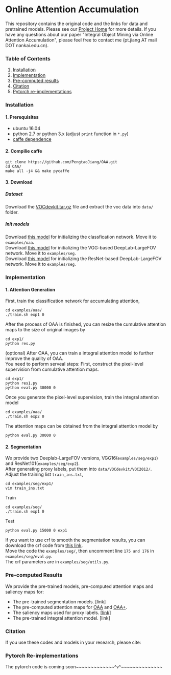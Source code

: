# Online Attention Accumulation
This repository contains the original code and the links for data and pretrained models. Please see our [Project Home](http://mmcheng.net/oaa/) for more details. If you have any questions about our paper "Integral Object Mining via Online Attention Accumulation", please feel free to contact me (pt.jiang AT mail DOT nankai.edu.cn).

### Table of Contents
1. [Installation](#installation)
2. [Implementation](#results)
3. [Pre-computed results](#results)
4. [Citation](#citation)
5. [Pytorch re-implementations](#pytorch-re-implementations)

### Installation
#### 1. Prerequisites
  - ubuntu 16.04  
  - python 2.7 or python 3.x (adjust `print` function in `*.py`)
  - [caffe dependence](https://caffe.berkeleyvision.org/install_apt.html)

#### 2. Compilie caffe
```
git clone https://github.com/PengtaoJiang/OAA.git
cd OAA/
make all -j4 && make pycaffe
```
#### 3. Download
##### Dataset
Download the [VOCdevkit.tar.gz](https://drive.google.com/open?id=1uh5bWXvLOpE-WZUUtO77uwCB4Qnh6d7X) file and extract the voc data into `data/` folder.
##### Init models
Download [this model](https://drive.google.com/open?id=1uh5bWXvLOpE-WZUUtO77uwCB4Qnh6d7X) for initializing the classfication network. Move it to `examples/oaa`.  
Download [this model](https://drive.google.com/open?id=1uh5bWXvLOpE-WZUUtO77uwCB4Qnh6d7X) for initializing the VGG-based DeepLab-LargeFOV network. Move it to `examples/seg`.  
Download [this model](https://drive.google.com/open?id=1uh5bWXvLOpE-WZUUtO77uwCB4Qnh6d7X) for initializing the ResNet-based DeepLab-LargeFOV network. Move it to `examples/seg`.

### Implementation

#### 1. Attention Generation
First, train the classification network for accumulating attention,
```
cd examples/oaa/
./train.sh exp1 0
```
After the process of OAA is finished, you can resize the cumulative attention maps to the size of original images by
```
cd exp1/
python res.py
```
(optional) After OAA, you can train a integral attention model to further improve the quality of OAA.  
You need to perform serveal steps:
First, construct the pixel-level supervision from cumulative attention maps.
```
cd exp1/
python res1.py
python eval.py 30000 0
```
Once you generate the pixel-level supervision, train the integral attention model 
```
cd examples/oaa/
./train.sh exp2 0
```
The attention maps can be obtained from the integral attention model by
```
python eval.py 30000 0
```
#### 2. Segmentation 

We provide two Deeplab-LargeFOV versions, VGG16(`examples/seg/exp1`) and ResNet101(`examples/seg/exp2`).   
After generating proxy labels, put them into `data/VOCdevkit/VOC2012/`.  
Adjust the training list `train_ins.txt`,
```
cd examples/seg/exp1/
vim train_ins.txt
```
Train
```
cd examples/seg/
./train.sh exp1 0
```
Test
```
python eval.py 15000 0 exp1
```
If you want to use crf to smooth the segmentation results, you can download the crf code from [this link](https://github.com/Andrew-Qibin/dss_crf).  
Move the code the `examples/seg/`, then uncomment line `175 and 176` in `examples/seg/eval.py`.  
The crf parameters are in `examples/seg/utils.py`.

### Pre-computed Results
We provide the pre-trained models, pre-computed attention maps and saliency maps for:
- The pre-trained segmentation models. [link] 
- The pre-computed attention maps for [OAA](https://drive.google.com/open?id=1jK6VD8rkCm_rJxe_G6hN-gemIbjI91wj) and [OAA+](https://drive.google.com/open?id=1LqCLwENO1nGzCTuzbovpqpEec2C1TiO5).
- The saliency maps used for proxy labels. [[link]](https://drive.google.com/open?id=1Ls2HBtg3jUiuk3WUuMtdUOVUFCgvE8IX)
- The pre-trained integral attention model. [link]

### Citation
If you use these codes and models in your research, please cite:

### Pytorch Re-implementations
The pytorch code is coming soon~~~~~~~~~~~~~^v^~~~~~~~~~~~~~~
